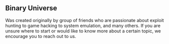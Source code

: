 ## Binary Universe 
Was created originally by group of friends who are passionate about exploit hunting to game hacking to system emulation, and many others.
If you are unsure where to start or would like to know more about a certain topic, we encourage you to reach out to us.
